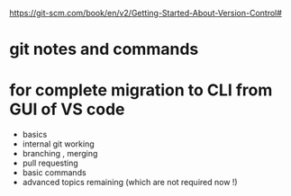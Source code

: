 https://git-scm.com/book/en/v2/Getting-Started-About-Version-Control#
# git notes and commands 
# for complete migration to CLI from GUI of VS code
- basics
- internal git working
- branching , merging
- pull requesting
- basic commands
- advanced topics remaining (which are not required now !)
